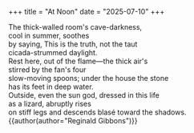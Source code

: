 +++
title = "At Noon"
date = "2025-07-10"
+++

The thick-walled room's cave-darkness,  
cool in summer, soothes  
by saying, This is the truth, not the taut  
cicada-strummed daylight.  
Rest here, out of the flame—the thick air's  
stirred by the fan's four  
slow-moving spoons; under the house the stone  
has its feet in deep water.  
Outside, even the sun god, dressed in this life  
as a lizard, abruptly rises  
on stiff legs and descends blasé toward the shadows.  
{{author(author="Reginald Gibbons")}}
